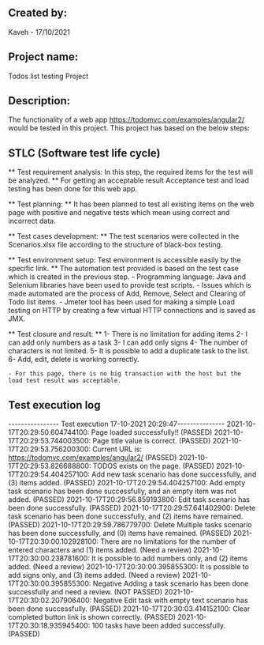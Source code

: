 ## Created by:
Kaveh - 17/10/2021

## Project name: 
Todos list testing Project

## Description: 
The functionality of a web app https://todomvc.com/examples/angular2/ would be tested in this project. This project has based on the below steps:

## STLC (Software test life cycle)
** Test requirement analysis: In this step, the required items for the test will be analyzed. **
	For getting an acceptable result Acceptance test and load testing has been done for this web app.

** Test planning: **
	It has been planned to test all existing items on the web page with positive and negative tests which mean using correct and incorrect data. 

** Test cases development: **
	The test scenarios were collected in the Scenarios.xlsx file according to the structure of black-box testing. 
	
** Test environment setup: Test environment is accessible easily by the specific link. **
	The automation test provided is based on the test case which is created in the previous step.
		- Programming language: Java and Selenium libraries have been used to provide test scripts.
		- Issues which is made automated are the process of Add, Remove, Select and Clearing of Todo list items.
		- Jmeter tool has been used for making a simple Load testing on HTTP by creating a few virtual HTTP connections and is saved as JMX.

** Test closure and result: **
	    1- There is no limitation for adding items
		2- I can add only numbers as a task
		3- I can add only signs
		4- The number of characters is not limited.
		5- It is possible to add a duplicate task to the list.
		6- Add, edit, delete is working correctly.
	
	- For this page, there is no big transaction with the host but the load test result was acceptable.
 
## Test execution log

---------------- Test execution 17-10-2021 20:29:47--------------- 
2021-10-17T20:29:50.604744100: Page loaded successfully!! (PASSED) 
2021-10-17T20:29:53.744003500: Page title value is correct. (PASSED) 
2021-10-17T20:29:53.756200300: Current URL is: https://todomvc.com/examples/angular2/ (PASSED) 
2021-10-17T20:29:53.826688800: TODOS exists on the page. (PASSED) 
2021-10-17T20:29:54.404257100: Add new task scenario has done successfully, and (3) items added. (PASSED) 
2021-10-17T20:29:54.404257100: Add empty task scenario has been done successfully, and an empty item was not added. (PASSED) 
2021-10-17T20:29:56.859193800: Edit task scenario has been done successfully. (PASSED) 
2021-10-17T20:29:57.641402900: Delete task scenario has been done successfully, and (2) items have remained. (PASSED) 
2021-10-17T20:29:59.786779700: Delete Multiple tasks scenario has been done successfully, and (0) items have remained. (PASSED) 
2021-10-17T20:30:00.102928100: There are no limitations for the number of entered characters and (1) items added. (Need a review) 
2021-10-17T20:30:00.238781600: It is possible to add numbers only, and (2) items added. (Need a review) 
2021-10-17T20:30:00.395855300: It is possible to add signs only, and (3) items added. (Need a review) 
2021-10-17T20:30:00.395855300: Negative Adding a task scenario has been done successfully and need a review. (NOT PASSED) 
2021-10-17T20:30:02.207906400: Negative Edit task with empty text scenario has been done successfully. (PASSED) 
2021-10-17T20:30:03.414152100: Clear completed button link is shown correctly. (PASSED) 
2021-10-17T20:30:18.935945400: 100 tasks have been added successfully. (PASSED) 

